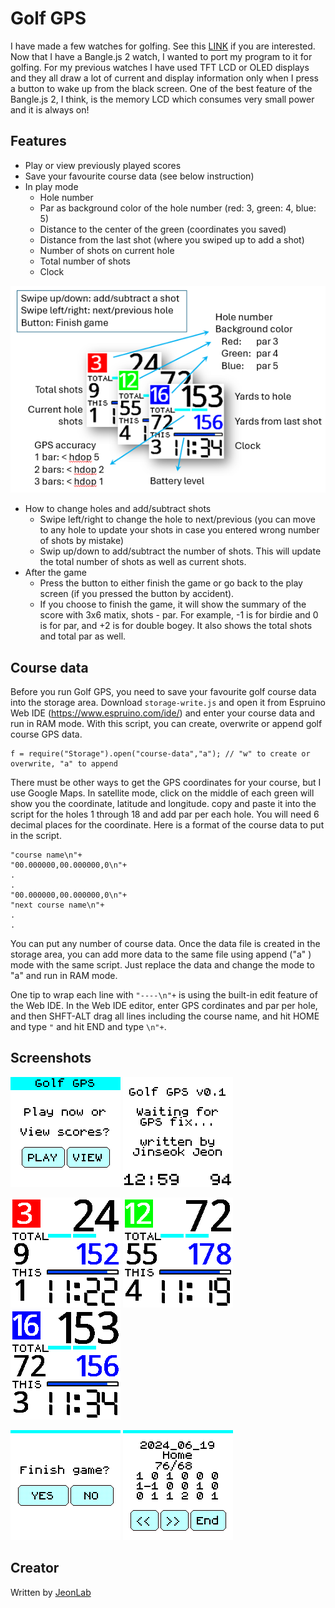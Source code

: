 # Golf GPS
I have made a few watches for golfing. See this [LINK](https://jeonlab.wordpress.com/category/golf-gps-watch/) if you are interested.
Now that I have a Bangle.js 2 watch, I wanted to port my program to it for golfing. For my previous watches I have used TFT LCD or OLED displays and they all draw a lot of current and display information only when I press a button to wake up from the black screen. One of the best feature of the Bangle.js 2, I think, is the memory LCD which consumes very small power and it is always on! 

## Features
- Play or view previously played scores
- Save your favourite course data (see below instruction)
- In play mode
  - Hole number
  - Par as background color of the hole number (red: 3, green: 4, blue: 5)
  - Distance to the center of the green (coordinates you saved)
  - Distance from the last shot (where you swiped up to add a shot)
  - Number of shots on current hole
  - Total number of shots
  - Clock
    
![](playScreen.png)
- How to change holes and add/subtract shots
  - Swipe left/right to change the hole to next/previous (you can move to any hole to update your shots in case you entered wrong number of shots by mistake)
  - Swip up/down to add/subtract the number of shots. This will update the total number of shots as well as current shots.
- After the game
  - Press the button to either finish the game or go back to the play screen (if you pressed the button by accident).
  - If you choose to finish the game, it will show the summary of the score with 3x6 matix, shots - par. For example, -1 is for birdie and 0 is for par, and +2 is for double bogey. It also shows the total shots and total par as well.

## Course data
Before you run Golf GPS, you need to save your favourite golf course data into the storage area.
Download `storage-write.js` and open it from Espruino Web IDE (https://www.espruino.com/ide/) and enter your course data and run in RAM mode.
With this script, you can create, overwrite or append golf course GPS data. 
```
f = require("Storage").open("course-data","a"); // "w" to create or overwrite, "a" to append
```
There must be other ways to get the GPS coordinates for your course, but I use Google Maps. In satellite mode, click on the middle of each green will show you the coordinate, latitude and longitude. copy and paste it into the script for the holes 1 through 18 and add par per each hole. You will need 6 decimal places for the coordinate. Here is a format of the course data to put in the script.

```
"course name\n"+
"00.000000,00.000000,0\n"+
.
.
"00.000000,00.000000,0\n"+
"next course name\n"+
.
.
```
You can put any number of course data. Once the data file is created in the storage area, you can add more data to the same file using append ("a" ) mode with the same script. Just replace the data and change the mode to "a" and run in RAM mode.

One tip to wrap each line with `"----\n"+` is using the built-in edit feature of the Web IDE. In the Web IDE editor, enter GPS cordinates and par per hole, and then SHFT-ALT drag all lines including the course name, and hit HOME and type `"` and hit END and type `\n"+`.

## Screenshots
![](startUp.png)
![](fixGPS.png)

![](par3.png)
![](par4.png)
![](par5.png)

![](finishGame.png)
![](scoreView.png)

## Creator

Written by [JeonLab](https://jeonlab.wordpress.com)
